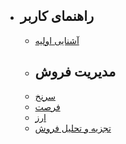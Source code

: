 - ## راهنمای کاربر
    - [آشنایی اولیه](/{{route}}/{{version}}/overview)
    - ## مدیریت فروش
    - [سرنخ](/{{route}}/{{version}}/leads)
    - [فرصت](/{{route}}/{{version}}/opportunities)
    - [ارز](/{{route}}/{{version}}/currency)
    - [تجزیه و تحلیل فروش](/{{route}}/{{version}}/sales_analytics)